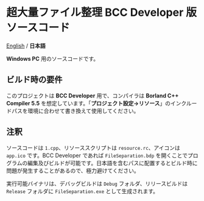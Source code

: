 # 超大量ファイル整理 BCC Developer 版ソースコード

[English](README.md) / **日本語**

**Windows PC** 用のソースコードです。

## ビルド時の要件

このプロジェクトは **BCC Developer** 用で、コンパイラは **Borland C++ Compiler 5.5** を想定しています。「**プロジェクト設定->リソース**」のインクルードパスを環境に合わせて書き換えて使用してください。

## 注釈

ソースコードは `1.cpp`、リソーススクリプトは `resource.rc`、アイコンは `app.ico` です。BCC Developer であれば `FileSeparation.bdp` を開くことでプログラムの編集及びビルドが可能です。日本語を含むパスに配置するとビルド時に問題が発生することがあるので、極力避けてください。

実行可能バイナリは、デバッグビルドは `Debug` フォルダ、リリースビルドは `Release` フォルダに `FileSeparation.exe` として生成されます。
